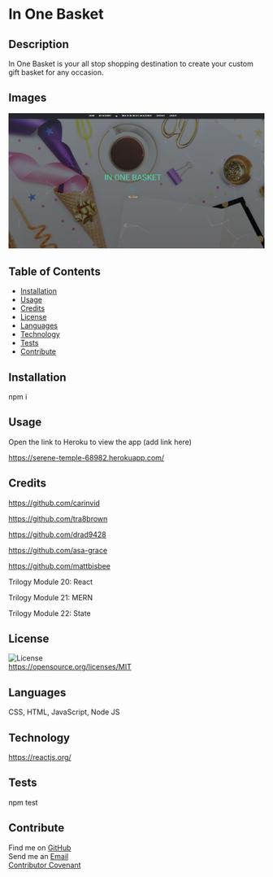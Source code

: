 
  # In One Basket

  ## **Description**
  In One Basket is your all stop shopping destination to create your custom gift basket for any occasion.

  ## **Images**
  ![Image for In One Basket app](lets-party/src/pics/capture.jpg)
  
  ## **Table of Contents**
  
  * [Installation](#dependencies)
  * [Usage](#usage)
  * [Credits](#credits)
  * [License](#license)
  * [Languages](#languages)
  * [Technology](#technology)
  * [Tests](#tests)
  * [Contribute](#contribute)
  
  ## **Installation**
  npm i

  ## **Usage**
  Open the link to Heroku to view the app (add link here)
  
  https://serene-temple-68982.herokuapp.com/

  ## **Credits**
  https://github.com/carinvid
  
  https://github.com/tra8brown
  
  https://github.com/drad9428
  
  https://github.com/asa-grace
  
  https://github.com/mattbisbee

  Trilogy Module 20: React

  Trilogy Module 21: MERN

  Trilogy Module 22: State

  ## **License**
  ![License](https://img.shields.io/badge/License-MIT-orange?style=plastic&logo=appveyor.svg)
  <br>
  https://opensource.org/licenses/MIT
  <br>

  ## **Languages**
   CSS, HTML, JavaScript, Node JS

  ## **Technology**
  https://reactjs.org/

  ## **Tests**
  npm test

  ## **Contribute**
  Find me on [GitHub](https://www.github.com/mattbisbee)
  <br>
  Send me an [Email](mailto:aldhelm7@gmail.com)
  <br>
  [Contributor Covenant](https://www.contributor-covenant.org/)
